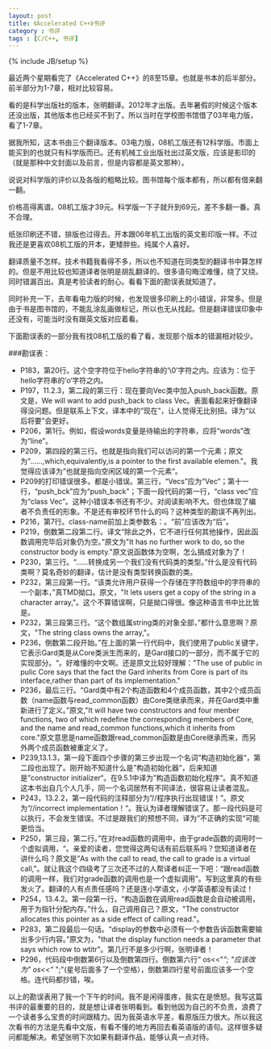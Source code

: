 ```yaml
---
layout: post
title: 《Accelerated C++》书评
category : 书评
tags : [C/C++, 书评]
---
```

{% include JB/setup %}

最近两个星期看完了《Accelerated C++》的8至15章。也就是书本的后半部分。前半部分为1-7章，相对比较容易。

看的是科学出版社的版本，张明翻译。2012年才出版。去年暑假的时候这个版本还没出版，其他版本也已经买不到了。所以当时在学校图书馆借了03年电力版，看了1-7章。

据我所知，这本书由三个翻译版本。03电力版，08机工版还有12科学版。市面上能买到的也就只有科学版而已。还有机械工业出版社出过英文版，应该是影印的（就是那种中文封面以及前言，但是内容都是英文那种）。

说说对科学版的评价以及各版的粗略比较。图书馆每个版本都有，所以都有借来翻一翻。

价格高得离谱。08机工版才39元。科学版一下子就升到69元，差不多翻一番。真不合理。

纸张印刷还不错，排版也过得去。开本跟06年机工出版的英文影印版一样。不过我还是更喜欢08机工版的开本，更矮胖些。纯属个人喜好。

翻译质量不怎样。技术书籍我看得不多，所以也不知道在同类型的翻译书中算怎样的。但是不用比较也知道译者张明是胡乱翻译的。很多语句晦涩难懂，绕了又绕。同时错漏百出。真是考验读者的耐心。看看下面的勘误表就知道了。

同时补充一下，去年看电力版的时候，也发现很多印刷上的小错误，非常多。但是由于书是图书馆的，不能乱涂乱画做标记，所以也无从找起。但是翻译错误印象中还没有，可能当时没有跟英文版对应着看。

下面勘误表的一部分我有找08机工版的看了看，发现那个版本的错漏相对较少。

<!--break-->

###勘误表：

* P183，第20行。这个空字符位于hello字符串的‘\0’字符之内。应该为：位于hello字符串的’o‘字符之内。
* P197，11.2.3，第二段的第三行：现在要向Vec类中加入push_back函数。原文是，We will want to add push_back to class Vec。表面看起来好像翻译得没问题。但是联系上下文，译本中的“现在”，让人觉得无比别扭。译为“以后将要”会更好。
* P206，第1行。例如，假设words变量是待输出的字符串，应将“words”改为“line”。
* P209，第四段的第三行。也就是指向我们可以访问的第一个元素；原文为"……,which,equivalently,is a pointer to the first available elemen."。我觉得应该译为”也就是指向空闲区域的第一个元素“。
* P209的打印错误很多。都是小错误。第三行，“Vecs”应为“Vec”；第十一行，“push_bck”应为“push_back”；下面一段代码的第一行，“class vec”应为“class Vec”。这种小错误本书还有不少。对阅读影响不大。但也体现了编者不负责任的形象。不是还有审校环节什么的吗？这种类型的勘误不再列出。
* P216，第7行。class-name前加上类参数名：。“前”应该改为“后”。
* P219，倒数第二段第二行。译文“除此之外，它不进行任何其他操作，因此函数调用完毕后对象仍为空。”原文为"It has no further work to do, so the constructor body is empty."原文说函数体为空啊，怎么搞成对象为了！
* P230，第三行。“……转换成另一个我们没有代码类的类型。”什么是没有代码类啊？莫名奇妙的翻译，估计是没有类型转换函数的类。
* P232，第三段第一行。“该类允许用户获得一个存储在字符数组中的字符串的一个副本，”真TMD拗口。原文，"It lets users get a copy of the string in a character array,"。这个不算错误啊，只是拗口得很。像这种语言书中比比皆是。
* P232，第三段第三行。“这个数组属string类的对象全部，”都什么意思啊？原文，"The string class owns the array,"。
* P236，倒数第二段开始。”在上面的第一行代码中，我们使用了public关键字，它表示Gard类是从Core类派生而来的，是Gard接口的一部分，而不属于它的实现部分。“。好难懂的中文啊。还是原文比较好理解："The use of public in pulic Core says that the fact the Gard inherits from Core is part of its interface,rather than part of its implementation."
* P236，最后三行。“Gard类中有2个构造函数和4个成员函数，其中2个成员函数（name函数与read_common函数）由Core类继承而来，并在Gard类中重新进行了定义。”原文,"It will have two constructors and four menber functions, two of which redefine the corresponding members of Core, and the name and read_common functions,which it inherits from core."原文意思是name函数跟read_common函数是由Core继承而来，而另外两个成员函数被重定义了。
* P239,13.1.3，第一段下面四个步骤的第三步出现一个名词”构造初始化器“，第二段也出现了。刚开始不知道什么是”构造初始化器“，后来知道是”constructor initializer“。在9.5.1中译为”构造函数初始化程序“。真不知道这本书出自几个人几手，同一个名词居然有不同译法，很容易让读者混乱。
* P243，13.2.2，第一段代码的注释部分为”//程序执行出现错误！”。原文为“//incorrect implementation！“。我认为译者理解错误了。那一段代码是可以执行，不会发生错误。不过是跟我们的预想不同，译为”不正确的实现“可能更恰当。
* P250，第三段，第二行。”在对read函数的调用中，由于grade函数的调用时一个虚拟调用，“。亲爱的读者，您觉得这两句话有前后联系吗？您知道译者在讲什么吗？原文是”As with the call to read, the call to grade is a virtual call,"。就让我这个四级考了三次还不过的人帮译者纠正一下吧：“跟read函数的调用一样，我们对grade函数的调用也是一个虚拟调用”。写到这里真的有些发火了。翻译的人有点责任感吗？还是连小学语文，小学英语都没有读过！
* P254，13.4.2。第一段第一行。“构造函数在调用read函数是会自动被调用，用于为指针分配内存。”什么，自己调用自己？原文，"The constructor allocates this pointer as a side effect of calling read."。
* P283，第二段最后一句话。“display的参数中必须有一个参数告诉函数需要输出多少行内容。”原文为，"that the display function needs a parameter that says which row to wtitr"。第几行不是多少行啊，张明译者！
* P296，代码段中倒数第6行以及倒数第四行。倒数第六行“ os<<"*"; "应该改为" os<<"* ";"(星号后面多了一个空格），倒数第四行星号前面应该多一个空格。连代码都抄错，唉。

以上的勘误表用了我一个下午的时间。我不是闲得蛋疼，我实在是愤怒。我写这篇书评的最重要的目的，就是想让译者张明看到。看到他因为自己的不负责，浪费了一个读者多么宝贵的时间跟精力。因为我英语水平差，看原版压力很大。所以我这次看书的方法是先看中文版，有看不懂的地方再回去看英语版的语句。这样很多疑问都能解决。希望张明下次如果有翻译作品，能够认真一点对待。